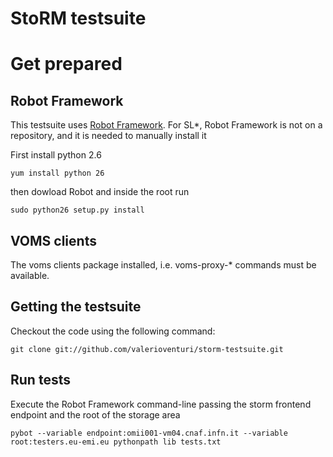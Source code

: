 # StoRM testsuite

# Get prepared


## Robot Framework 

This testsuite uses [Robot Framework](https://code.google.com/p/robotframework/). For SL*, 
Robot Framework is not on a repository, and it is needed to manually install it

First install python 2.6

    yum install python 26

then dowload Robot and inside the root run

    sudo python26 setup.py install

## VOMS clients

The voms clients package installed, i.e. voms-proxy-* commands must be available.

## Getting the testsuite 

Checkout the code using the following command:

    git clone git://github.com/valerioventuri/storm-testsuite.git

## Run tests

Execute the Robot Framework command-line passing the storm frontend endpoint and the root of the storage area  
        
    pybot --variable endpoint:omii001-vm04.cnaf.infn.it --variable root:testers.eu-emi.eu pythonpath lib tests.txt
